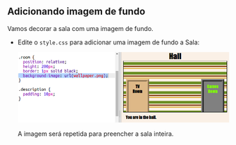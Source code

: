 ## Adicionando imagem de fundo

Vamos decorar a sala com uma imagem de fundo.

+ Edite o `style.css` para adicionar uma imagem de fundo a Sala:
    
    ![captura de tela](images/rooms-hall-decorated.png)
    
    A imagem será repetida para preencher a sala inteira.